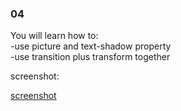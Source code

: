 
### 04  

You will learn how to:   
 -use picture and text-shadow property   
 -use transition plus transform together

screenshot:

[screenshot](https://github.com/k-five/Practical-HTML-CSS-Examples/tree/master/04_beaty_salon/04_page_screenshot.png)



